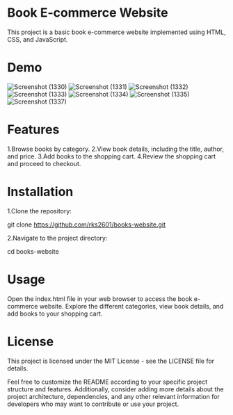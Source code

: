 # Book E-commerce Website
This project is a basic book e-commerce website implemented using HTML, CSS, and JavaScript.

# Demo
![Screenshot (1330)](https://github.com/rks2601/books-website/assets/122681297/d0374e58-69e4-4874-acbd-1437c998f85d)
![Screenshot (1331)](https://github.com/rks2601/books-website/assets/122681297/c3450a85-f6f0-429b-bf6e-7daee3590964)
![Screenshot (1332)](https://github.com/rks2601/books-website/assets/122681297/ae842734-6738-453e-8c79-e8c39f937f86)
![Screenshot (1333)](https://github.com/rks2601/books-website/assets/122681297/7d6e8eb0-c8ec-4d2b-aeaa-1408d973a899)
![Screenshot (1334)](https://github.com/rks2601/books-website/assets/122681297/224ce7cf-167c-4580-a146-381194f60ff2)
![Screenshot (1335)](https://github.com/rks2601/books-website/assets/122681297/b426e8ae-3224-49ec-883e-43b7287db5ec)
![Screenshot (1337)](https://github.com/rks2601/books-website/assets/122681297/d8cd8b41-7229-4090-92be-5c7dc8255f50)


# Features

1.Browse books by category.
2.View book details, including the title, author, and price.
3.Add books to the shopping cart.
4.Review the shopping cart and proceed to checkout.

# Installation
1.Clone the repository:

git clone https://github.com/rks2601/books-website.git

2.Navigate to the project directory:

cd books-website

# Usage
Open the index.html file in your web browser to access the book e-commerce website. 
Explore the different categories, view book details, and add books to your shopping cart.

# License
This project is licensed under the MIT License - see the LICENSE file for details.

Feel free to customize the README according to your specific project structure and features. Additionally, consider adding more details about the project architecture, dependencies, and any other relevant information for developers who may want to contribute or use your project.

